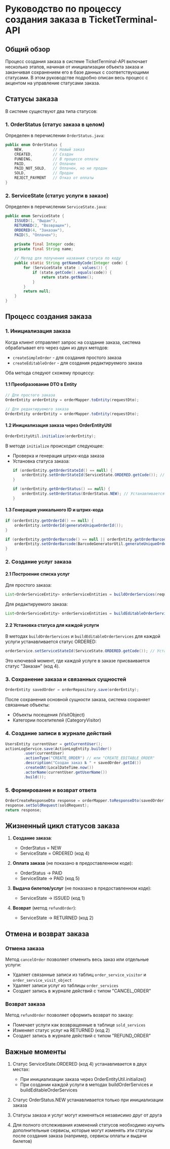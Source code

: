 # Руководство по процессу создания заказа в TicketTerminal-API

## Общий обзор

Процесс создания заказа в системе TicketTerminal-API включает несколько этапов, начиная от инициализации объекта заказа и заканчивая сохранением его в базе данных с соответствующими статусами. В этом руководстве подробно описан весь процесс с акцентом на управление статусами заказа.

## Статусы заказа

В системе существуют два типа статусов:

### 1. OrderStatus (статус заказа в целом)

Определен в перечислении `OrderStatus.java`:

```java
public enum OrderStatus {
    NEW,             // Новый заказ
    CREATED,         // Создан
    FUNDING,         // В процессе оплаты
    PAID,            // Оплачен
    PAID_NOT_SOLD,   // Оплачен, но не продан
    SOLD,            // Продан
    REJECT_PAYMENT   // Отказ от оплаты
}
```

### 2. ServiceState (статус услуги в заказе)

Определен в перечислении `ServiceState.java`:

```java
public enum ServiceState {
    ISSUED(1, "Выдан"),
    RETURNED(2, "Возвращен"),
    ORDERED(4, "Заказан"),
    PAID(5, "Оплачен");

    private final Integer code;
    private final String name;
    
    // Метод для получения названия статуса по коду
    public static String getNameByCode(Integer code) {
        for (ServiceState state : values()) {
            if (state.getCode().equals(code)) {
                return state.getName();
            }
        }
        return null;
    }
}
```

## Процесс создания заказа

### 1. Инициализация заказа

Когда клиент отправляет запрос на создание заказа, система обрабатывает его через один из двух методов:
- `createSimpleOrder` - для создания простого заказа
- `createEditableOrder` - для создания редактируемого заказа

Оба метода следуют схожему процессу:

#### 1.1 Преобразование DTO в Entity

```java
// Для простого заказа
OrderEntity orderEntity = orderMapper.toEntity(requestDto);

// Для редактируемого заказа
OrderEntity orderEntity = orderMapper.toEntity(requestDto);
```

#### 1.2 Инициализация заказа через OrderEntityUtil

```java
OrderEntityUtil.initialize(orderEntity);
```

В методе `initialize` происходит следующее:
- Проверка и генерация штрих-кода заказа
- Установка статуса заказа:
  ```java
  if (orderEntity.getOrderStateId() == null) {
      orderEntity.setOrderStateId(ServiceState.ORDERED.getCode()); // Устанавливается код 4 - "Заказан"
  }
  
  if (orderEntity.getOrderStatus() == null) {
      orderEntity.setOrderStatus(OrderStatus.NEW); // Устанавливается статус NEW
  }
  ```

#### 1.3 Генерация уникального ID и штрих-кода

```java
if (orderEntity.getOrderId() == null) {
    orderEntity.setOrderId(generateUniqueOrderId());
}

if (orderEntity.getOrderBarcode() == null || orderEntity.getOrderBarcode().isEmpty()) {
    orderEntity.setOrderBarcode(BarcodeGeneratorUtil.generateUniqueOrderBarcode(orderRepository));
}
```

### 2. Создание услуг заказа

#### 2.1 Построение списка услуг

Для простого заказа:
```java
List<OrderServiceEntity> orderServiceEntities = buildOrderServices(requestDto, orderEntity);
```

Для редактируемого заказа:
```java
List<OrderServiceEntity> orderServiceEntities = buildEditableOrderServices(requestDto, orderEntity);
```

#### 2.2 Установка статуса для каждой услуги

В методах `buildOrderServices` и `buildEditableOrderServices` для каждой услуги устанавливается статус ORDERED:

```java
orderService.setServiceStateId(ServiceState.ORDERED.getCode()); // Устанавливается код 4 - "Заказан"
```

Это ключевой момент, где каждой услуге в заказе присваивается статус "Заказан" (код 4).

### 3. Сохранение заказа и связанных сущностей

```java
OrderEntity savedOrder = orderRepository.save(orderEntity);
```

После сохранения основной сущности заказа, система сохраняет связанные объекты:
- Объекты посещения (VisitObject)
- Категории посетителей (CategoryVisitor)

### 4. Создание записи в журнале действий

```java
UsersEntity currentUser = getCurrentUser();
actionLogService.save(ActionLogEntity.builder()
        .user(currentUser)
        .actionType("CREATE_ORDER") // или "CREATE_EDITABLE_ORDER"
        .description("Создан заказ № " + savedOrder.getId())
        .createdAt(LocalDateTime.now())
        .actorName(currentUser.getUserName())
        .build());
```

### 5. Формирование и возврат ответа

```java
OrderCreateResponseDto response = orderMapper.toResponseDto(savedOrder);
response.setSoldRequest(soldRequest);
return response;
```

## Жизненный цикл статусов заказа

1. **Создание заказа**:
   - OrderStatus = NEW
   - ServiceState = ORDERED (код 4)

2. **Оплата заказа** (не показано в предоставленном коде):
   - OrderStatus → PAID
   - ServiceState → PAID (код 5)

3. **Выдача билетов/услуг** (не показано в предоставленном коде):
   - ServiceState → ISSUED (код 1)

4. **Возврат** (метод `refundOrder`):
   - ServiceState → RETURNED (код 2)

## Отмена и возврат заказа

### Отмена заказа

Метод `cancelOrder` позволяет отменить весь заказ или отдельные услуги:
- Удаляет связанные записи из таблиц `order_service_visitor` и `order_service_visit_object`
- Удаляет записи услуг из таблицы `order_services`
- Создает запись в журнале действий с типом "CANCEL_ORDER"

### Возврат заказа

Метод `refundOrder` позволяет оформить возврат по заказу:
- Помечает услуги как возвращенные в таблице `sold_services`
- Изменяет статус услуг на RETURNED (код 2)
- Создает запись в журнале действий с типом "REFUND_ORDER"

## Важные моменты

1. Статус ServiceState.ORDERED (код 4) устанавливается в двух местах:
   - При инициализации заказа через OrderEntityUtil.initialize()
   - При создании каждой услуги в методах buildOrderServices и buildEditableOrderServices

2. Статус OrderStatus.NEW устанавливается только при инициализации заказа

3. Статусы заказа и услуг могут изменяться независимо друг от друга

4. Для полного отслеживания изменений статусов необходимо изучить дополнительные сервисы, которые могут изменять эти статусы после создания заказа (например, сервисы оплаты и выдачи билетов)
